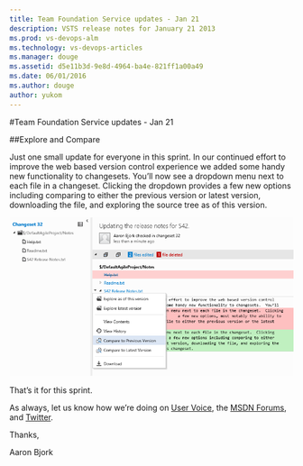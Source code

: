 ```yaml
---
title: Team Foundation Service updates - Jan 21
description: VSTS release notes for January 21 2013
ms.prod: vs-devops-alm
ms.technology: vs-devops-articles
ms.manager: douge
ms.assetid: d5e11b3d-9e8d-4964-ba4e-821ff1a00a49
ms.date: 06/01/2016
ms.author: douge
author: yukom
---
```


#Team Foundation Service updates - Jan 21

##Explore and Compare

Just one small update for everyone in this sprint. In our continued effort to improve the web based version control experience we added some handy new functionality to changesets. You’ll now see a dropdown menu next to each file in a changeset. Clicking the dropdown provides a few new options including comparing to either the previous version or latest version, downloading the file, and exploring the source tree as of this version.

![Explore and compare](_img/1_21_01.png)

That’s it for this sprint.

As always, let us know how we’re doing on [User Voice](https://visualstudio.uservoice.com/forums/330519-vso), the [MSDN Forums](http://social.msdn.microsoft.com/Forums/en-US/TFService/threads), and [Twitter](http://twitter.com/search?q=%23tfservice).

Thanks,

Aaron Bjork

